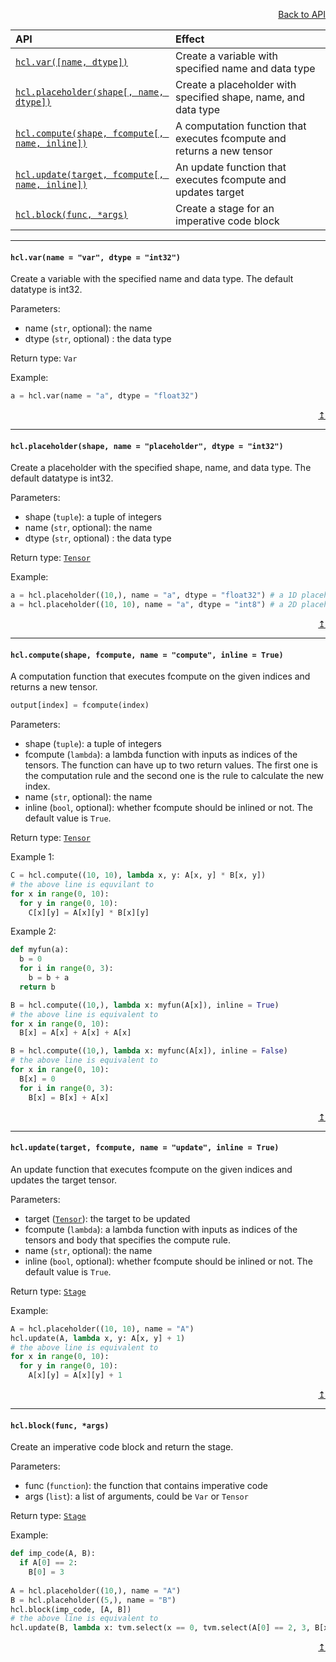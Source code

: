 <a name="top"></a>

<p align="right"><a href="README.md">Back to API</a></p>

| API | Effect |
| :-- | :-- |
| [```hcl.var([name, dtype])```](#var) | Create a variable with specified name and data type |
| [```hcl.placeholder(shape[, name, dtype])```](#ph) | Create a placeholder with specified shape, name, and data type |
| [```hcl.compute(shape, fcompute[, name, inline])```](#com) | A computation function that executes fcompute and returns a new tensor |
| [```hcl.update(target, fcompute[, name, inline])```](#upd) | An update function that executes fcompute and updates target |
| [```hcl.block(func, *args)```](#block) | Create a stage for an imperative code block |

***

#### <a name="var">```hcl.var(name = "var", dtype = "int32")```</a> 
Create a variable with the specified name and data type. The default datatype is int32.

Parameters:
* name (`str`, optional): the name
* dtype (`str`, optional) : the data type

Return type: `Var`

Example:
```python
a = hcl.var(name = "a", dtype = "float32")
```

<p align="right"><a href="#top">↥</a></p>

***

#### <a name="ph">```hcl.placeholder(shape, name = "placeholder", dtype = "int32")```</a>
Create a placeholder with the specified shape, name, and data type. The default datatype is int32.

Parameters:
* shape (`tuple`): a tuple of integers
* name (`str`, optional): the name
* dtype (`str`, optional) : the data type

Return type: [`Tensor`](tensor.md#tensor)

Example:
```python
a = hcl.placeholder((10,), name = "a", dtype = "float32") # a 1D placeholder
a = hcl.placeholder((10, 10), name = "a", dtype = "int8") # a 2D placeholder
```
<p align="right"><a href="#top">↥</a></p>

***

#### <a name="com">```hcl.compute(shape, fcompute, name = "compute", inline = True)```</a>
A computation function that executes fcompute on the given indices and returns a new tensor.

```python
output[index] = fcompute(index)
```

Parameters:
* shape (`tuple`): a tuple of integers
* fcompute (`lambda`): a lambda function with inputs as indices of the tensors. The function can have up to two return values. The first one is the computation rule and the second one is the rule to calculate the new index.
* name (`str`, optional): the name
* inline (`bool`, optional): whether fcompute should be inlined or not. The default value is `True`.

Return type: [`Tensor`](tensor.md#tensor)

Example 1:
```python
C = hcl.compute((10, 10), lambda x, y: A[x, y] * B[x, y])
# the above line is equvilant to
for x in range(0, 10):
  for y in range(0, 10):
    C[x][y] = A[x][y] * B[x][y]
```
Example 2:
```python
def myfun(a):
  b = 0
  for i in range(0, 3):
    b = b + a
  return b

B = hcl.compute((10,), lambda x: myfun(A[x]), inline = True)
# the above line is equivalent to
for x in range(0, 10):
  B[x] = A[x] + A[x] + A[x]

B = hcl.compute((10,), lambda x: myfunc(A[x]), inline = False)
# the above line is equivalent to
for x in range(0, 10):
  B[x] = 0
  for i in range(0, 3):
    B[x] = B[x] + A[x]
```
<p align="right"><a href="#top">↥</a></p>

***

#### <a name="upd">```hcl.update(target, fcompute, name = "update", inline = True)```</a>
An update function that executes fcompute on the given indices and updates the target tensor.

Parameters:
* target ([`Tensor`](tensor.md#tensor)): the target to be updated
* fcompute (`lambda`): a lambda function with inputs as indices of the tensors and body that specifies the compute rule.
* name (`str`, optional): the name
* inline (`bool`, optional): whether fcompute should be inlined or not. The default value is `True`.

Return type: [`Stage`](schedule.md#stage)

Example:
```python
A = hcl.placeholder((10, 10), name = "A")
hcl.update(A, lambda x, y: A[x, y] + 1)
# the above line is equivalent to
for x in range(0, 10):
  for y in range(0, 10):
    A[x][y] = A[x][y] + 1
```
<p align="right"><a href="#top">↥</a></p>

***

#### <a name="block">```hcl.block(func, *args)```</a>
Create an imperative code block and return the stage.

Parameters:
* func (`function`): the function that contains imperative code
* args (`list`): a list of arguments, could be `Var` or `Tensor`

Return type: [`Stage`](schedule.md#stage)

Example:
```python
def imp_code(A, B):
  if A[0] == 2:
    B[0] = 3
    
A = hcl.placeholder((10,), name = "A")
B = hcl.placeholder((5,), name = "B")
hcl.block(imp_code, [A, B])
# the above line is equivalent to
hcl.update(B, lambda x: tvm.select(x == 0, tvm.select(A[0] == 2, 3, B[x]), B[x]))
```
<p align="right"><a href="#top">↥</a></p>
